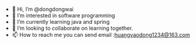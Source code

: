 - 👋 Hi, I’m @dongdongwai
- 👀 I’m interested in software programming
- 🌱 I’m currently learning java and spring
- 💞️ I’m looking to collaborate on learning together.
- 📫 How to reach me  you can send email :huangyaodong1234@163.com

<!---
dongdongwai/dongdongwai is a ✨ special ✨ repository because its `README.md` (this file) appears on your GitHub profile.
You can click the Preview link to take a look at your changes.
--->
